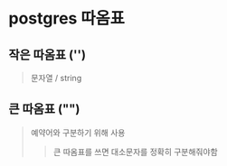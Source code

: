 # postgres 따옴표

## 작은 따옴표 ('')

> 문자열 / string

## 큰 따옴표 ("")

> 예약어와 구분하기 위해 사용
>
> > 큰 따옴표를 쓰면 대소문자를 정확히 구분해줘야함
